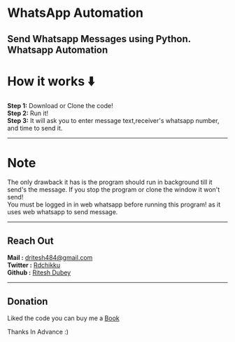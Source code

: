 # WhatsApp Automation
Send Whatsapp Messages using Python. Whatsapp Automation
---
# How it works ⬇️
**Step 1:** Download or Clone the code!  
**Step 2:** Run it!  
**Step 3:** It will ask you to enter message text,receiver's whatsapp number, and time to send it.    

---
# Note  
The only drawback it has is the program should run in background till it send's the message. If you stop the program or clone the window it won't send!   
You must be logged in in web whatsapp before running this program! as it uses web whatsapp to send message.  

---

## Reach Out

**Mail :**  [dritesh484@gmail.com](mailto:dritesh484@gmail.com)  
**Twitter :** [Rdchikku](https://twitter.com/Rdchikku_)  
**Github :** [Ritesh Dubey](https://github.com/0xchikku)

---

## Donation

Liked the code you can buy me a [Book](https://www.buymeacoffee.com/Chikku)

Thanks In Advance :)  

